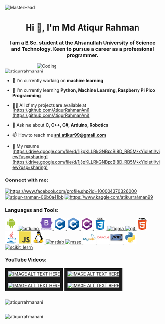 ![MasterHead](https://mir-s3-cdn-cf.behance.net/project_modules/fs/54b6c068097599.5b50bca476b9b.gif)
<h1 align="center">Hi 👋, I'm Md Atiqur Rahman</h1>
<h3 align="center">I am a B.Sc. student at the Ahsanullah University of Science and Technology. Keen to pursue a career as a professional programmer.</h3>
<img align="right" alt="Coding" width="400" src="https://camo.githubusercontent.com/cae12fddd9d6982901d82580bdf321d81fb299141098ca1c2d4891870827bf17/68747470733a2f2f6d69726f2e6d656469756d2e636f6d2f6d61782f313336302f302a37513379765349765f7430696f4a2d5a2e676966">

<p align="left"> <img src="https://komarev.com/ghpvc/?username=atiqurrahmanani&label=Profile%20views&color=0e75b6&style=flat" alt="atiqurrahmanani" /> </p>


- 🔭 I’m currently working on **machine learning**

- 🌱 I’m currently learning **Python, Machine Learning, Raspberry Pi Pico Programming**

- 👨‍💻 All of my projects are available at [https://github.com/AtiqurRahmanAni](https://github.com/AtiqurRahmanAni)

- 💬 Ask me about **C, C++, C#, Arduino, Robotics**

- 📫 How to reach me **ani.atikur99@gmail.com**

- 📄 My resume [https://drive.google.com/file/d/1j8pKLLRkGNBpcBl8D_RB5MkxYioIetil/view?usp=sharing](https://drive.google.com/file/d/1j8pKLLRkGNBpcBl8D_RB5MkxYioIetil/view?usp=sharing)

<h3 align="left">Connect with me:</h3>
<p align="left">
<a href="https://www.facebook.com/profile.php?id=100004370326000" target="blank"><img align="center" src="https://raw.githubusercontent.com/rahuldkjain/github-profile-readme-generator/master/src/images/icons/Social/facebook.svg" alt="https://www.facebook.com/profile.php?id=100004370326000" height="30" width="40" /></a>
<a href="https://linkedin.com/in/atiqur-rahman-06b0a41bb" target="blank"><img align="center" src="https://raw.githubusercontent.com/rahuldkjain/github-profile-readme-generator/master/src/images/icons/Social/linked-in-alt.svg" alt="atiqur-rahman-06b0a41bb" height="30" width="40" /></a>
<a href="https://kaggle.com/https://www.kaggle.com/atikurrahman99" target="blank"><img align="center" src="https://raw.githubusercontent.com/rahuldkjain/github-profile-readme-generator/master/src/images/icons/Social/kaggle.svg" alt="https://www.kaggle.com/atikurrahman99" height="30" width="40" /></a>


<h3 align="left">Languages and Tools:</h3>
<p align="left"> <a href="https://developer.android.com" target="_blank" rel="noreferrer"> <img src="https://raw.githubusercontent.com/devicons/devicon/master/icons/android/android-original-wordmark.svg" alt="android" width="40" height="40"/> </a> <a href="https://www.arduino.cc/" target="_blank" rel="noreferrer"> <img src="https://cdn.worldvectorlogo.com/logos/arduino-1.svg" alt="arduino" width="40" height="40"/> </a> <a href="https://getbootstrap.com" target="_blank" rel="noreferrer"> <img src="https://raw.githubusercontent.com/devicons/devicon/master/icons/bootstrap/bootstrap-plain-wordmark.svg" alt="bootstrap" width="40" height="40"/> </a> <a href="https://www.cprogramming.com/" target="_blank" rel="noreferrer"> <img src="https://raw.githubusercontent.com/devicons/devicon/master/icons/c/c-original.svg" alt="c" width="40" height="40"/> </a> <a href="https://www.w3schools.com/cpp/" target="_blank" rel="noreferrer"> <img src="https://raw.githubusercontent.com/devicons/devicon/master/icons/cplusplus/cplusplus-original.svg" alt="cplusplus" width="40" height="40"/> </a> <a href="https://www.w3schools.com/cs/" target="_blank" rel="noreferrer"> <img src="https://raw.githubusercontent.com/devicons/devicon/master/icons/csharp/csharp-original.svg" alt="csharp" width="40" height="40"/> </a> <a href="https://www.w3schools.com/css/" target="_blank" rel="noreferrer"> <img src="https://raw.githubusercontent.com/devicons/devicon/master/icons/css3/css3-original-wordmark.svg" alt="css3" width="40" height="40"/> </a> <a href="https://www.figma.com/" target="_blank" rel="noreferrer"> <img src="https://www.vectorlogo.zone/logos/figma/figma-icon.svg" alt="figma" width="40" height="40"/> </a> <a href="https://git-scm.com/" target="_blank" rel="noreferrer"> <img src="https://www.vectorlogo.zone/logos/git-scm/git-scm-icon.svg" alt="git" width="40" height="40"/> </a> <a href="https://www.w3.org/html/" target="_blank" rel="noreferrer"> <img src="https://raw.githubusercontent.com/devicons/devicon/master/icons/html5/html5-original-wordmark.svg" alt="html5" width="40" height="40"/> </a> <a href="https://www.java.com" target="_blank" rel="noreferrer"> <img src="https://raw.githubusercontent.com/devicons/devicon/master/icons/java/java-original.svg" alt="java" width="40" height="40"/> </a> <a href="https://developer.mozilla.org/en-US/docs/Web/JavaScript" target="_blank" rel="noreferrer"> <img src="https://raw.githubusercontent.com/devicons/devicon/master/icons/javascript/javascript-original.svg" alt="javascript" width="40" height="40"/> </a> <a href="https://www.linux.org/" target="_blank" rel="noreferrer"> <img src="https://raw.githubusercontent.com/devicons/devicon/master/icons/linux/linux-original.svg" alt="linux" width="40" height="40"/> </a> <a href="https://www.mathworks.com/" target="_blank" rel="noreferrer"> <img src="https://upload.wikimedia.org/wikipedia/commons/2/21/Matlab_Logo.png" alt="matlab" width="40" height="40"/> </a> <a href="https://www.microsoft.com/en-us/sql-server" target="_blank" rel="noreferrer"> <img src="https://www.svgrepo.com/show/303229/microsoft-sql-server-logo.svg" alt="mssql" width="40" height="40"/> </a> <a href="https://www.mysql.com/" target="_blank" rel="noreferrer"> <img src="https://raw.githubusercontent.com/devicons/devicon/master/icons/mysql/mysql-original-wordmark.svg" alt="mysql" width="40" height="40"/> </a> <a href="https://www.oracle.com/" target="_blank" rel="noreferrer"> <img src="https://raw.githubusercontent.com/devicons/devicon/master/icons/oracle/oracle-original.svg" alt="oracle" width="40" height="40"/> </a> <a href="https://www.php.net" target="_blank" rel="noreferrer"> <img src="https://raw.githubusercontent.com/devicons/devicon/master/icons/php/php-original.svg" alt="php" width="40" height="40"/> </a> <a href="https://www.python.org" target="_blank" rel="noreferrer"> <img src="https://raw.githubusercontent.com/devicons/devicon/master/icons/python/python-original.svg" alt="python" width="40" height="40"/> </a> <a href="https://scikit-learn.org/" target="_blank" rel="noreferrer"> <img src="https://upload.wikimedia.org/wikipedia/commons/0/05/Scikit_learn_logo_small.svg" alt="scikit_learn" width="40" height="40"/> </a> </p>


<h3 align="left">YouTube Videos:</h3>

<a href="https://youtu.be/__dsA5tToHI"
   target="_blank"><img src="http://img.youtube.com/vi/__dsA5tToHI/0.jpg" 
alt="IMAGE ALT TEXT HERE" width="240" height="180" border="10" /></a>
<a href="https://youtu.be/Zb3qbIdM7zQ"
   target="_blank"><img src="http://img.youtube.com/vi/Zb3qbIdM7zQ/0.jpg" 
alt="IMAGE ALT TEXT HERE" width="240" height="180" border="10" /></a>
<a href="https://youtu.be/GbPMda4yXfE"
   target="_blank"><img src="http://img.youtube.com/vi/GbPMda4yXfE/0.jpg" 
alt="IMAGE ALT TEXT HERE" width="240" height="180" border="10" /></a>
<a href="https://youtu.be/mPkrGYO7Ji8"
   target="_blank"><img src="http://img.youtube.com/vi/mPkrGYO7Ji8/0.jpg" 
alt="IMAGE ALT TEXT HERE" width="240" height="180" border="10" /></a>


<div style="display: flex;flex-direction: column;">
<p><img align="left" src="https://github-readme-stats.vercel.app/api/top-langs?username=atiqurrahmanani&show_icons=true&theme=dark&locale=en&layout=compact" alt="atiqurrahmanani" /></p>

<p><img align="center" src="https://github-readme-stats.vercel.app/api?username=atiqurrahmanani&show_icons=true&theme=dark&locale=en" alt="atiqurrahmanani" /></p>
   
</div>

<!---<p><img align="center" src="https://github-readme-streak-stats.herokuapp.com/?user=atiqurrahmanani&" alt="atiqurrahmanani" /></p>--->
